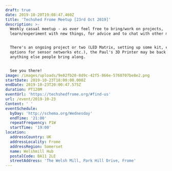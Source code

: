 ```yaml
---
draft: true
date: 2019-10-20T19:08:47.460Z
title: 'Techshed Frome Meetup [23rd Oct 2019]'
description: >-
  Weekly casual meetup - as ever feel free to bring/work on projects,
  learn/experiment with new things, for advice and to chat with other members.


  There's an ongoing project or two (LED Matrix, setting up some kit, exploring
  options for sensor networks etc.), the Paul's 3D Printer may be back and
  anything else people bring along.


  See you there!
image: /images/uploads/9e82fb20-8d9c-42f5-866e-5760707be8e2.png
startDate: 2019-10-23T18:00:00.000Z
endDate: 2019-10-23T20:00:47.575Z
duration: PT120M
eventUrl: 'https://techshedfrome.org/#find-us'
url: /event/2019-10-23
Content: ' '
eventSchedule:
  byDay: 'http://schema.org/Wednesday'
  endTime: '21:00'
  repeatFrequency: P1W
  startTime: '19:00'
location:
  addressCountry: UK
  addressLocality: Frome
  addressRegion: Somerset
  name: Welshmill Hub
  postalCode: BA11 2LE
  streetAddress: 'The Welsh Mill, Park Hill Drive, Frome'
---
```


